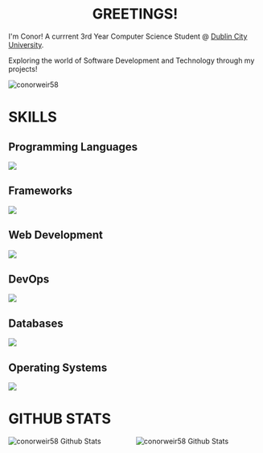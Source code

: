 <h1 align="center">
  GREETINGS!
</h1>

I'm Conor! A currrent 3rd Year Computer Science Student @ <a href="https://dcu.ie">Dublin City University</a>.

Exploring the world of Software Development and Technology through my projects!

<p align="left"> <img src="https://komarev.com/ghpvc/?username=conorweir58&label=Profile%20views&color=0e75b6&style=flat" alt="conorweir58" /> </p>

# SKILLS

## Programming Languages

<p align="left">
  <a href="https://skillicons.dev">
    <img src="https://skillicons.dev/icons?i=c,py,java,js,r" />
  </a>
</p>

## Frameworks

<p align="left">
  <a href="https://skillicons.dev">
    <img src="https://skillicons.dev/icons?i=react,django,bootstrap" />
  </a>
</p>

## Web Development

<p align="left">
  <a href="https://skillicons.dev">
    <img src="https://skillicons.dev/icons?i=html,css" />
  </a>
</p>

## DevOps

<p align="left">
  <a href="https://skillicons.dev">
    <img src="https://skillicons.dev/icons?i=docker,bash,git,github,gitlab" />
  </a>
</p>

## Databases

<p align="left">
  <a href="https://skillicons.dev">
    <img src="https://skillicons.dev/icons?i=mysql" />
  </a>
</p>

## Operating Systems

<p align="left">
  <a href="https://skillicons.dev">
    <img src="https://skillicons.dev/icons?i=windows,linux" />
  </a>
</p>

# GITHUB STATS

<p><img align="left" src="https://github-readme-stats.vercel.app/api?username=conorweir58&show_icons=true&layout=compact&theme=dark" alt="conorweir58 Github Stats"/></p>
<p align="center"><img align="center" src="https://github-readme-stats.vercel.app/api/top-langs?username=conorweir58&show_icons=true&locale=en&text_color=ffffff&layout=compact&theme=dark" alt="conorweir58 Github Stats"/></p>

